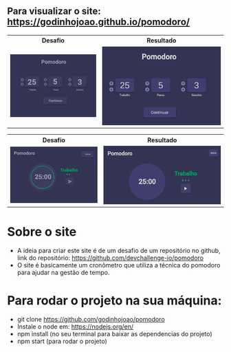 ## Para visualizar o site: https://godinhojoao.github.io/pomodoro/

<table>
  <tr>
    <th>Desafio</th>
    <th>Resultado</th>
  </tr>
  <tr>
    <td>
      <img src="./public/images/desafio.png">
    </td>
    <td>
      <img src="./public/images/resultado.png">
    </td>
  </tr>
</table>

<table>
  <tr>
    <th>Desafio</th>
    <th>Resultado</th>
  </tr>
  <tr>
    <td>
      <img src="./public/images/desafio2.png">
    </td>
    <td>
      <img src="./public/images/resultado2.png">
    </td>
  </tr>
</table>

# Sobre o site

- A ideia para criar este site é de um desafio de um repositório no github, link do repositório: https://github.com/devchallenge-io/pomodoro
- O site é basicamente um cronômetro que utiliza a técnica do pomodoro para ajudar na gestão de tempo.

# Para rodar o projeto na sua máquina:

- git clone https://github.com/godinhojoao/pomodoro
- Instale o node em: https://nodejs.org/en/
- npm install (no seu terminal para baixar as dependencias do projeto)
- npm start (para rodar o projeto)
